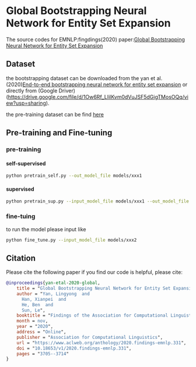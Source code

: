 # Global Bootstrapping Neural Network for Entity Set Expansion
The source codes for EMNLP:fingdings(2020) paper:[Global Bootstrapping Neural Network for Entity Set Expansion](https://www.aclweb.org/anthology/2020.findings-emnlp.331.pdf)
## Dataset
the bootstrapping dataset can be downloaded from the yan et al.(2020)[End-to-end bootstrapping neural network for entity set expansion](https://aaai.org/ojs/index.php/AAAI/article/view/6482/6338) or directly from (Google Driver)(https://drive.google.com/file/d/1Ow6Rf_LIilKvm0dVuJSF5dGigTMosOQq/view?usp=sharing).

the pre-training dataset can be find [here](https://drive.google.com/file/d/1CulQu5oixrhBev4ECFhTQARiaCghwHtM/view?usp=sharing)

## Pre-training and Fine-tuning
### pre-training
#### self-supervised
```bash
python pretrain_self.py --out_model_file models/xxx1
```
#### supervised
```bash
python pretrain_sup.py --input_model_file models/xxx1 --out_model_file models/xxx2
```
### fine-tuing
to run the model please input like
```bash
python fine_tune.py --input_model_file models/xxx2
```
## Citation
Please cite the following paper if you find our code is helpful, please cite:

```bibtex
@inproceedings{yan-etal-2020-global,
    title = "Global Bootstrapping Neural Network for Entity Set Expansion",
    author = "Yan, Lingyong  and
      Han, Xianpei  and
      He, Ben  and
      Sun, Le",
    booktitle = "Findings of the Association for Computational Linguistics: EMNLP 2020",
    month = nov,
    year = "2020",
    address = "Online",
    publisher = "Association for Computational Linguistics",
    url = "https://www.aclweb.org/anthology/2020.findings-emnlp.331",
    doi = "10.18653/v1/2020.findings-emnlp.331",
    pages = "3705--3714"
}
```
